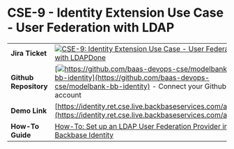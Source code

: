 # CSE-9 - Identity Extension Use Case - User Federation with LDAP
|     |     |
| --- | --- |
| **Jira Ticket** | [![](https://backbase.atlassian.net/rest/api/2/universal_avatar/view/type/issuetype/avatar/17301?size=medium)CSE-9: Identity Extension Use Case - User Federation with LDAPDone](https://backbase.atlassian.net/browse/CSE-9) |
| **Github Repository** | [![](https://github.githubassets.com/favicon.ico)https://github.com/baas-devops-cse/modelbank-bb-identity](https://github.com/baas-devops-cse/modelbank-bb-identity) \- Connect your Github account |
| **Demo Link** | [https://identity.ret.cse.live.backbaseservices.com/auth/](https://identity.ret.cse.live.backbaseservices.com/auth/) |
| **How-To Guide** | [How-To: Set up an LDAP User Federation Provider in Backbase Identity](https://backbase.atlassian.net/wiki/spaces/CSE/pages/3027861773) |